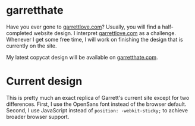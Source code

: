 # garretthate

Have you ever gone to [garrettlove.com](http://garrettlove.com)? Usually, you will find a half-completed website design. I interpret [garrettlove.com](http://garrettlove.com) as a challenge. Whenever I get some free time, I will work on finishing the design that is currently on the site.

My latest copycat design will be available on [garretthate.com](http://garretthate.com).

# Current design

This is pretty much an exact replica of Garrett's current site except for two differences. First, I use the OpenSans font instead of the browser default. Second, I use JavaScript instead of `position: -webkit-sticky;` to achieve broader browser support.
